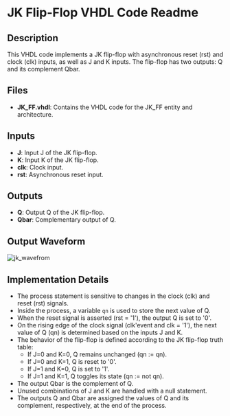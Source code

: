 # JK Flip-Flop VHDL Code Readme

## Description
This VHDL code implements a JK flip-flop with asynchronous reset (rst) and clock (clk) inputs, as well as J and K inputs. The flip-flop has two outputs: Q and its complement Qbar.

## Files
- **JK_FF.vhdl**: Contains the VHDL code for the JK_FF entity and architecture.

## Inputs
- **J**: Input J of the JK flip-flop.
- **K**: Input K of the JK flip-flop.
- **clk**: Clock input.
- **rst**: Asynchronous reset input.

## Outputs
- **Q**: Output Q of the JK flip-flop.
- **Qbar**: Complementary output of Q.

## Output Waveform


![jk_wavefrom](https://github.com/Roshan-T/VHDL/assets/82012823/e420f73c-df0c-4685-9136-7382983c2a70)

## Implementation Details
- The process statement is sensitive to changes in the clock (clk) and reset (rst) signals.
- Inside the process, a variable `qn` is used to store the next value of Q.
- When the reset signal is asserted (rst = '1'), the output Q is set to '0'.
- On the rising edge of the clock signal (clk'event and clk = '1'), the next value of Q (qn) is determined based on the inputs J and K.
- The behavior of the flip-flop is defined according to the JK flip-flop truth table:
  - If J=0 and K=0, Q remains unchanged (qn := qn).
  - If J=0 and K=1, Q is reset to '0'.
  - If J=1 and K=0, Q is set to '1'.
  - If J=1 and K=1, Q toggles its state (qn := not qn).
- The output Qbar is the complement of Q.
- Unused combinations of J and K are handled with a null statement.
- The outputs Q and Qbar are assigned the values of Q and its complement, respectively, at the end of the process.
